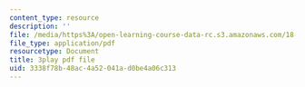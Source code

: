 ```yaml
---
content_type: resource
description: ''
file: /media/https%3A/open-learning-course-data-rc.s3.amazonaws.com/18-02sc-multivariable-calculus-fall-2010/3338f78b48ac4a52041ad0be4a06c313_-PGcTRLh1u4.pdf
file_type: application/pdf
resourcetype: Document
title: 3play pdf file
uid: 3338f78b-48ac-4a52-041a-d0be4a06c313
---
```

